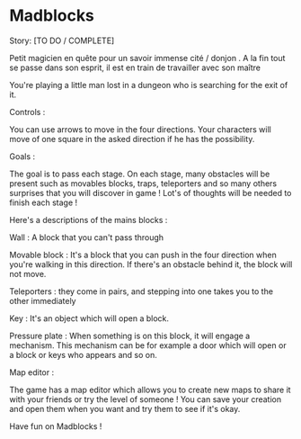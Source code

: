 # Madblocks

Story:  [TO DO / COMPLETE]

Petit magicien en quête pour un savoir immense cité / donjon . A la fin tout se passe dans son esprit, il est en train de travailler avec son maître

You're playing a little man lost in a dungeon who is searching for the exit of it.

Controls :

You can use arrows to move in the four directions. Your characters will move of one square in the asked direction if he has the possibility.

Goals :

The goal is to pass each stage. On each stage, many obstacles will be present such as movables blocks, traps, teleporters and so many others surprises that you will discover in game !  Lot's of thoughts will be needed to finish each stage !

Here's a descriptions of the mains blocks :

Wall : A block that you can't pass through

Movable block : It's a block that you can push in the four direction when you're walking in this direction. If there's an obstacle behind it, the block will not move.

Teleporters : they come in pairs, and stepping into one takes you to the other immediately

Key : It's an object which will open a block.

Pressure plate : When something is on this block, it will engage a mechanism. This mechanism can be for example a door which will open or a block or keys who appears and so on.



Map editor :

The game has a map editor which allows you to create new maps to share it with your friends or try the level of someone ! You can save your creation and open them when you want and try them to see if it's okay.

Have fun on Madblocks !
